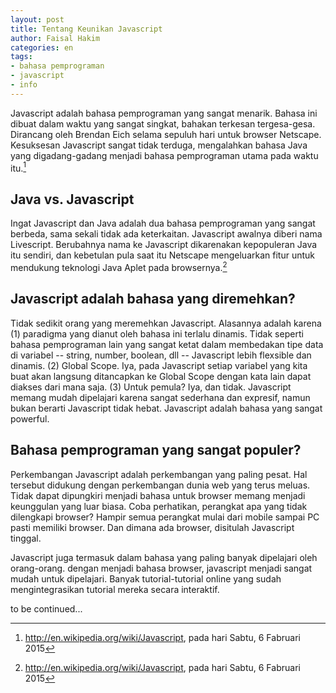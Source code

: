 ```yaml
---
layout: post
title: Tentang Keunikan Javascript
author: Faisal Hakim
categories: en
tags:
- bahasa pemprograman
- javascript
- info
---
```


Javascript adalah bahasa pemprograman yang sangat menarik. Bahasa ini dibuat dalam waktu yang sangat singkat, bahakan terkesan tergesa-gesa. Dirancang oleh Brendan Eich selama sepuluh hari untuk browser Netscape. Kesuksesan Javascript sangat tidak terduga, mengalahkan bahasa Java yang digadang-gadang menjadi bahasa pemprograman utama pada waktu itu.[^wikipedia] 

## Java vs. Javascript

Ingat Javascript dan Java adalah dua bahasa pemprograman yang sangat berbeda, sama sekali tidak ada keterkaitan. Javascript awalnya diberi nama Livescript. Berubahnya nama ke Javascript dikarenakan kepopuleran Java itu sendiri, dan kebetulan pula saat itu Netscape mengeluarkan fitur untuk mendukung teknologi Java Aplet pada browsernya.[^wikipedia]

## Javascript adalah bahasa yang diremehkan?

Tidak sedikit orang yang meremehkan Javascript. Alasannya adalah karena (1) paradigma yang dianut oleh bahasa ini terlalu dinamis. Tidak seperti bahasa pemprograman lain yang sangat ketat dalam membedakan tipe data di variabel -- string, number, boolean, dll -- Javascript lebih flexsible dan dinamis. (2) Global Scope. Iya, pada Javascript setiap variabel yang kita buat akan langsung ditancapkan ke Global Scope dengan kata lain dapat diakses dari mana saja. (3) Untuk pemula? Iya, dan tidak. Javascript memang mudah dipelajari karena sangat sederhana dan expresif, namun bukan berarti Javascript tidak hebat. Javascript adalah bahasa yang sangat powerful.

## Bahasa pemprograman yang sangat populer?

Perkembangan Javascript adalah perkembangan yang paling pesat. Hal tersebut didukung dengan perkembangan dunia web yang terus meluas. Tidak dapat dipungkiri menjadi bahasa untuk browser memang menjadi keunggulan yang luar biasa. Coba perhatikan, perangkat apa yang tidak dilengkapi browser? Hampir semua perangkat mulai dari mobile sampai PC pasti memiliki browser. Dan dimana ada browser, disitulah Javascript tinggal.

Javascript juga termasuk dalam bahasa yang paling banyak dipelajari oleh orang-orang. dengan menjadi bahasa browser, javascript menjadi sangat mudah untuk dipelajari. Banyak tutorial-tutorial online yang sudah mengintegrasikan tutorial mereka secara interaktif.

to be continued...

[^wikipedia]: http://en.wikipedia.org/wiki/Javascript, pada hari Sabtu, 6 Fabruari 2015